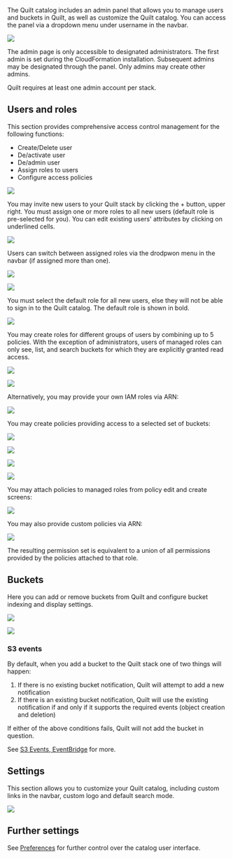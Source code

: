 <!-- markdownlint-disable -->
The Quilt catalog includes an admin panel that allows you to manage
users and buckets in Quilt, as well as customize the Quilt catalog. You can access
the panel via a dropdown menu under username in the navbar.

![](../imgs/admin-dropdown.png)

The admin page is only accessible to designated administrators. The first admin
is set during the CloudFormation installation. Subsequent admins may be designated
through the panel. Only admins may create other admins. 

Quilt requires at least one admin account per stack.


## Users and roles

This section provides comprehensive access control management for the following
functions:
* Create/Delete user
* De/activate user
* De/admin user
* Assign roles to users
* Configure access policies

![](../imgs/admin-users-roles.png)

You may invite new users to your Quilt stack by clicking the + button, upper right.
You must assign one or more roles to all new users (default role is pre-selected for you).
You can edit existing users' attributes by clicking on underlined cells.

![](../imgs/admin-users-invite.png)

Users can switch between assigned roles via the drodpwon menu in the navbar
(if assigned more than one).

![](../imgs/switch-role-menu.png)

![](../imgs/switch-role-dialog.png)

You must select the default role for all new users, else they will not be able
to sign in to the Quilt catalog. The default role is shown in bold.

![](../imgs/default-role.png)

You may create roles for different groups of users by combining up to 5 policies.
With the exception of administrators, users of managed roles can only see, list,
and search buckets for which they are explicitly granted read access.

![](../imgs/admin-role-managed-create.png)

![](../imgs/admin-role-managed-attach-policy.png)

Alternatively, you may provide your own IAM roles via ARN:

![](../imgs/admin-role-unmanaged-create.png)

You may create policies providing access to a selected set of buckets:

![](../imgs/admin-policy-managed-create.png)

![](../imgs/admin-policy-managed-bucket-access-add.png)

![](../imgs/admin-policy-managed-bucket-access.png)

![](../imgs/admin-policy-managed-bucket-access-change.png)

You may attach policies to managed roles from policy edit and create screens:

![](../imgs/admin-policy-attach-to-role.png)

You may also provide custom policies via ARN:

![](../imgs/admin-policy-unmanaged-create.png)

The resulting permission set is equivalent to a union of all permissions
provided by the policies attached to that role.


## Buckets

Here you can add or remove buckets from Quilt and configure bucket indexing and
display settings. 
<!--TODO explain sub sections of bucket editor !-->

![](../imgs/admin-buckets.png)

![](../imgs/admin-buckets-add.png)

### S3 events

By default, when you add a bucket to the Quilt stack one of two things will happen:

1. If there is no existing bucket notification, Quilt will attempt to add a new notification
1. If there is an existing bucket notification, Quilt will use the existing notification if and only if it supports the required events (object creation and deletion)

If either of the above conditions fails, Quilt will not add the bucket in question.

See [S3 Events, EventBridge](EventBridge.md) for more.

## Settings

This section allows you to customize your Quilt catalog, including custom links
in the navbar, custom logo and default search mode.

![](../imgs/admin-settings.png)

## Further settings
See [Preferences](Preferences.md) for further control over the catalog user interface.
